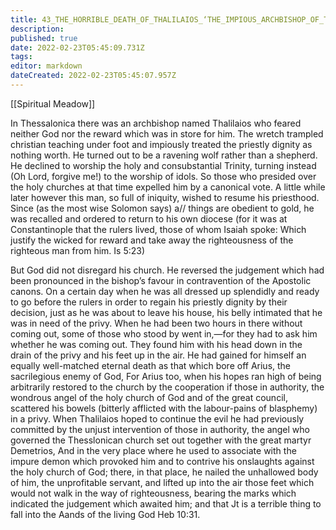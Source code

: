 ```yaml
---
title: 43_THE_HORRIBLE_DEATH_OF_THALILAIOS_‘THE_IMPIOUS_ARCHBISHOP_OF_THESSALONICA
description: 
published: true
date: 2022-02-23T05:45:09.731Z
tags: 
editor: markdown
dateCreated: 2022-02-23T05:45:07.957Z
---
```


[[Spiritual Meadow]]
 
In Thessalonica there was an archbishop named Thalilaios who feared neither God nor the reward which was in store for him. The wretch trampled christian teaching under foot and impiously treated the priestly dignity as nothing worth. He turned out to be a ravening wolf rather than a shepherd. He declined to worship the holy and consubstantial Trinity, turning instead (Oh Lord, forgive me!) to the worship of idols. So those who presided over the holy churches at that time expelled him by a canonical vote. A little while later however this man, so full of iniquity, wished to resume his priesthood. Since (as the most wise Solomon says) a// things are obedient to gold, he was recalled and ordered to return to his own diocese (for it was at Constantinople that the rulers lived, those of whom Isaiah spoke: Which justify the wicked for reward and take away the righteousness of the righteous man from him. Is 5:23)  
 
But God did not disregard his church. He reversed the judgement which had been pronounced in the bishop’s favour in contravention of the Apostolic canons. On a certain day when he was all dressed up splendidly and ready to go before the rulers in order to regain his priestly dignity by their decision, just as he was about to leave his house, his belly intimated that he was in need of the privy. When he had been two hours in there without coming out, some of those who stood by went in,—for they had to ask him whether he was coming out. They found him with his head down in the drain of the privy and his feet up in the air. He had gained for himself an equally well-matched eternal death as that which bore off Arius, the sacrilegious enemy of God, For Arius too, when his hopes ran high of being arbitrarily restored to the church by the cooperation if those in authority, the wondrous angel of the holy church of God and of the great council, scattered his bowels (bitterly afflicted with the labour-pains of blasphemy) in a privy. When Thalilaios hoped to continue the evil he had previously committed by the unjust intervention of those in authority, the angel who governed the Thesslonican church set out together with the great martyr Demetrios, And in the very place where he used to associate with the impure demon which provoked him and to contrive his onslaughts against the holy church of God; there, in that place, he nailed the unhallowed body of him, the unprofitable servant, and lifted up into the air those feet which would not walk in the way of righteousness, bearing the marks which indicated the judgement which awaited him; and that Jt is a terrible thing to fall into the Aands of the living God Heb 10:31. 
